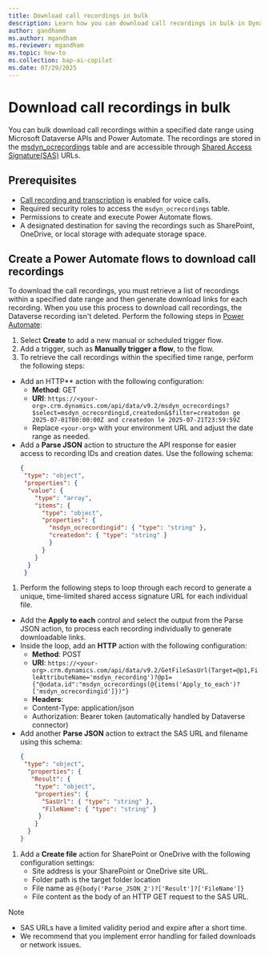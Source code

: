 ```yaml
---
title: Download call recordings in bulk
description: Learn how you can download call recordings in bulk in Dynamics 365 Contact Center by using Power Automate. 
author: gandhamm
ms.author: mgandham
ms.reviewer: mgandham
ms.topic: how-to 
ms.collection: bap-ai-copilot
ms.date: 07/29/2025
---
```


# Download call recordings in bulk

You can bulk download call recordings within a specified date range using Microsoft Dataverse APIs and Power Automate. The recordings are stored in the [msdyn_ocrecordings](/dynamics365/developer/reference/entities/msdyn_ocrecording) table and are accessible through [Shared Access Signature(SAS)](/power-apps/developer/data-platform/webapi/reference/getfilesasurl) URLs.

## Prerequisites

-  [Call recording and transcription](/dynamics365/customer-service/administer/voice-channel-configure-transcripts#enable-call-recording-and-transcription-for-voice) is enabled for voice calls.
- Required security roles to access the `msdyn_ocrecordings` table.
- Permissions to create and execute Power Automate flows.
- A designated destination for saving the recordings such as SharePoint, OneDrive, or local storage with adequate storage space.

## Create a Power Automate flows to download call recordings

To download the call recordings, you must retrieve a list of recordings within a specified date range and then generate download links for each recording. When you use this process to download call recordings, the Dataverse recording isn't deleted. Perform the following steps in [Power Automate](https://make.powerautomate.com):

1. Select **Create** to add a new manual or scheduled trigger flow.
1. Add a trigger, such as **Manually trigger a flow**, to the flow.
1. To retrieve the call recordings within the specified time range, perform the following steps:
  - Add an HTTP** action with the following configuration:
      - **Method**: GET
      - **URI**: `https://<your-org>.crm.dynamics.com/api/data/v9.2/msdyn_ocrecordings?$select=msdyn_ocrecordingid,createdon&$filter=createdon ge 2025-07-01T00:00:00Z and createdon le 2025-07-21T23:59:59Z`
      - Replace `<your-org>` with your environment URL and adjust the date range as needed.
  - Add a **Parse JSON** action to structure the API response for easier access to recording IDs and creation dates. Use the following schema:
     ```json
     {
      "type": "object",
      "properties": {
       "value": {
         "type": "array",
         "items": {
           "type": "object",
           "properties": {
             "msdyn_ocrecordingid": { "type": "string" },
             "createdon": { "type": "string" }
             }
           }
         }
       }
      }
     ```
1. Perform the following steps to loop through each record to generate a unique, time-limited shared access signature URL for each individual file.
  - Add the **Apply to each** control and select the output from the Parse JSON action, to process each recording individually to generate downloadable links.
  - Inside the loop, add an **HTTP** action with the following configuration:
     - **Method**: POST
     - **URI**: `https://<your-org>.crm.dynamics.com/api/data/v9.2/GetFileSasUrl(Target=@p1,FileAttributeName='msdyn_recording')?@p1={"@odata.id":"msdyn_ocrecordings(@{items('Apply_to_each')?['msdyn_ocrecordingid']})"}`
     - **Headers**:
      - Content-Type: application/json
      - Authorization: Bearer token (automatically handled by Dataverse connector)
  - Add another **Parse JSON** action to extract the SAS URL and filename using this schema:
     ```json
     {
      "type": "object",
       "properties": {
        "Result": {
         "type": "object",
         "properties": {
           "SasUrl": { "type": "string" },
           "FileName": { "type": "string" }
          }
         }
       }
     }
    ```
1. Add a **Create file** action for SharePoint or OneDrive with the following configuration settings:
    - Site address is your SharePoint or OneDrive site URL.
    -  Folder path is the target folder location
    -  File name as `@{body('Parse_JSON_2')?['Result']?['FileName']}`
    - File content as the body of an HTTP GET request to the SAS URL.

> [!NOTE]
> - SAS URLs have a limited validity period and expire after a short time.
> - We recommend that you implement error handling for failed downloads or network issues.

